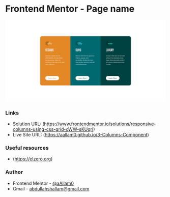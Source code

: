 # Frontend Mentor - Page name

![](./images/3-column-layout.png)

### Links

- Solution URL: (https://www.frontendmentor.io/solutions/responsive-columns-using-css-grid-oWW-sKUqrI)
- Live Site URL: (https://aallam0.github.io/3-Columns-Component)

### Useful resources

- (https://elzero.org)

### Author

- Frontend Mentor - [@aAllam0](https://www.frontendmentor.io/profile/aAllam0)
- Gmail - abdullahshallam@gmail.com
